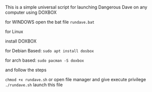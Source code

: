 This is a simple universal script for launching Dangerous Dave on any computer using DOXBOX

for WINDOWS open the bat file
`rundave.bat`

for Linux

install DOXBOX

for Debian Based: `sudo apt install dosbox`

for arch based: `sudo pacman -S doxbox`

and follow the steps

`chmod +x rundave.sh` or open file manager and give execute privilege
`./rundave.sh` launch this file
